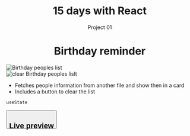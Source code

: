<h1 style='text-align:center'>
15 days with React<br/>
</h1>
<p style='text-align:center'>Project 01</p>

<h1 style='text-align:center'> Birthday reminder </h1>

![Birthday peoples list]()<br>
![clear Birthday peoples lislt]()

* Fetches people information from another file and show then in a card
 * Includes a button to clear the list

```
useState
````


<button style="height:50px;width:auto" onclick="#">
<h2>Live preview</h2>
</button>
